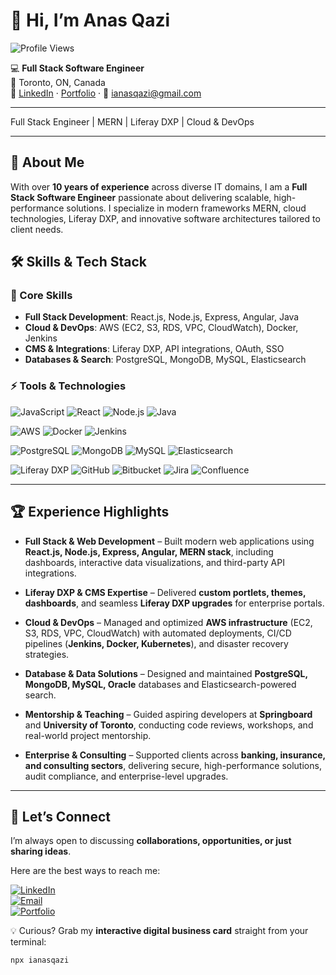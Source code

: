 # 👋 Hi, I’m Anas Qazi  

![Profile Views](https://komarev.com/ghpvc/?username=ianasqazi&color=blue)

💻 **Full Stack Software Engineer**  
📍 Toronto, ON, Canada  
🔗 [LinkedIn](https://www.linkedin.com/in/anasqazi) · [Portfolio](https://ianasqazi.ca) · 📧 ianasqazi@gmail.com  

---

Full Stack Engineer | MERN | Liferay DXP | Cloud & DevOps

---

## 🚀 About Me  
With over **10 years of experience** across diverse IT domains, I am a **Full Stack Software Engineer** passionate about delivering scalable, high-performance solutions. I specialize in modern frameworks MERN, cloud technologies, Liferay DXP, and innovative software architectures tailored to client needs.  

## 🛠️ Skills & Tech Stack  

### 🔑 Core Skills  
- **Full Stack Development**: React.js, Node.js, Express, Angular, Java  
- **Cloud & DevOps**: AWS (EC2, S3, RDS, VPC, CloudWatch), Docker, Jenkins  
- **CMS & Integrations**: Liferay DXP, API integrations, OAuth, SSO  
- **Databases & Search**: PostgreSQL, MongoDB, MySQL, Elasticsearch  

### ⚡ Tools & Technologies  
![JavaScript](https://img.shields.io/badge/JavaScript-ES6+-yellow) 
![React](https://img.shields.io/badge/React-blue) 
![Node.js](https://img.shields.io/badge/Node.js-green) 
![Java](https://img.shields.io/badge/Java-orange) 

![AWS](https://img.shields.io/badge/AWS-232F3E?logo=amazon-aws) 
![Docker](https://img.shields.io/badge/Docker-2496ED?logo=docker) 
![Jenkins](https://img.shields.io/badge/Jenkins-D24939?logo=jenkins)  

![PostgreSQL](https://img.shields.io/badge/PostgreSQL-blue) 
![MongoDB](https://img.shields.io/badge/MongoDB-green) 
![MySQL](https://img.shields.io/badge/MySQL-lightblue) 
![Elasticsearch](https://img.shields.io/badge/Elasticsearch-005571?logo=elasticsearch)  

![Liferay DXP](https://img.shields.io/badge/Liferay_DXP-005C97?logo=liferay) 
![GitHub](https://img.shields.io/badge/GitHub-181717?logo=github) 
![Bitbucket](https://img.shields.io/badge/Bitbucket-0052CC?logo=bitbucket) 
![Jira](https://img.shields.io/badge/Jira-0052CC?logo=jira) 
![Confluence](https://img.shields.io/badge/Confluence-172B4D?logo=confluence)  


---

## 🏆 Experience Highlights  

- **Full Stack & Web Development** – Built modern web applications using **React.js, Node.js, Express, Angular, MERN stack**, including dashboards, interactive data visualizations, and third-party API integrations.  

- **Liferay DXP & CMS Expertise** – Delivered **custom portlets, themes, dashboards**, and seamless **Liferay DXP upgrades** for enterprise portals.  

- **Cloud & DevOps** – Managed and optimized **AWS infrastructure** (EC2, S3, RDS, VPC, CloudWatch) with automated deployments, CI/CD pipelines (**Jenkins, Docker, Kubernetes**), and disaster recovery strategies.  

- **Database & Data Solutions** – Designed and maintained **PostgreSQL, MongoDB, MySQL, Oracle** databases and Elasticsearch-powered search.  

- **Mentorship & Teaching** – Guided aspiring developers at **Springboard** and **University of Toronto**, conducting code reviews, workshops, and real-world project mentorship.  

- **Enterprise & Consulting** – Supported clients across **banking, insurance, and consulting sectors**, delivering secure, high-performance solutions, audit compliance, and enterprise-level upgrades.  

---

## 🤝 Let’s Connect  
I’m always open to discussing **collaborations, opportunities, or just sharing ideas**.  

Here are the best ways to reach me:  

[![LinkedIn](https://img.shields.io/badge/LinkedIn-Connect-blue?logo=linkedin)](https://www.linkedin.com/in/anasqazi)  
[![Email](https://img.shields.io/badge/Email-Contact-red?logo=gmail)](mailto:ianasqazi@gmail.com)  
[![Portfolio](https://img.shields.io/badge/Portfolio-Visit-0A66C2?logo=vercel)](https://ianasqazi.ca)  


💡 Curious? Grab my **interactive digital business card** straight from your terminal:


```bash
npx ianasqazi
```
